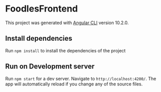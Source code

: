 # FoodlesFrontend

This project was generated with [Angular CLI](https://github.com/angular/angular-cli) version 10.2.0.

## Install dependencies

Run `npm install` to install the dependencies of the project

## Run on Development server

Run `npm start` for a dev server. Navigate to `http://localhost:4200/`. The app will automatically reload if you change any of the source files.
